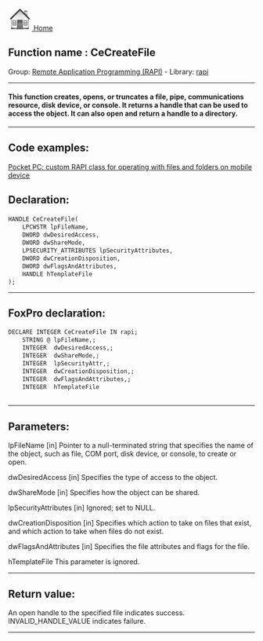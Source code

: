 [<img src="../../images/home.png"> Home ](https://github.com/VFPX/Win32API)  

## Function name : CeCreateFile
Group: [Remote Application Programming (RAPI)](../../functions_group.md#Remote_Application_Programming_(RAPI))  -  Library: [rapi](../../libraries.md#rapi)  
***  


#### This function creates, opens, or truncates a file, pipe, communications resource, disk device, or console. It returns a handle that can be used to access the object. It can also open and return a handle to a directory.
***  


## Code examples:
[Pocket PC: custom RAPI class for operating with files and folders on mobile device](../../samples/sample_448.md)  

## Declaration:
```foxpro  
HANDLE CeCreateFile(
	LPCWSTR lpFileName,
	DWORD dwDesiredAccess,
	DWORD dwShareMode,
	LPSECURITY_ATTRIBUTES lpSecurityAttributes,
	DWORD dwCreationDisposition,
	DWORD dwFlagsAndAttributes,
	HANDLE hTemplateFile
);  
```  
***  


## FoxPro declaration:
```foxpro  
DECLARE INTEGER CeCreateFile IN rapi;
	STRING @ lpFileName,;
	INTEGER  dwDesiredAccess,;
	INTEGER  dwShareMode,;
	INTEGER  lpSecurityAttr,;
	INTEGER  dwCreationDisposition,;
	INTEGER  dwFlagsAndAttributes,;
	INTEGER  hTemplateFile
  
```  
***  


## Parameters:
lpFileName 
[in] Pointer to a null-terminated string that specifies the name of the object, such as file, COM port, disk device, or console, to create or open. 

dwDesiredAccess 
[in] Specifies the type of access to the object.

dwShareMode 
[in] Specifies how the object can be shared. 

lpSecurityAttributes 
[in] Ignored; set to NULL. 

dwCreationDisposition 
[in] Specifies which action to take on files that exist, and which action to take when files do not exist.

dwFlagsAndAttributes 
[in] Specifies the file attributes and flags for the file.

hTemplateFile 
This parameter is ignored.  
***  


## Return value:
An open handle to the specified file indicates success. INVALID_HANDLE_VALUE indicates failure.  
***  


